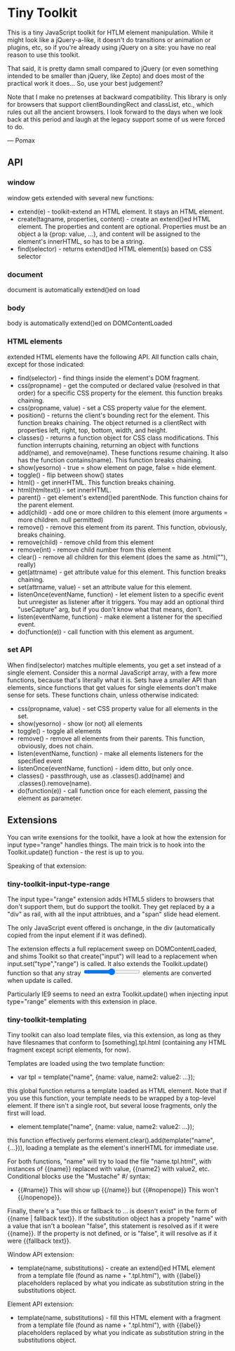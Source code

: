 Tiny Toolkit
============

This is a tiny JavaScript toolkit for HTLM element manipulation.
While it might look like a jQuery-a-like, it doesn't do transitions
or animation or plugins, etc, so if you're already using jQuery
on a site: you have no real reason to use this toolkit.

That said, it is pretty damn small compared to jQuery (or even
something intended to be smaller than jQuery, like Zepto) and does 
most of the practical work it does... So, use your best judgement?

Note that I make no pretenses at backward compatibility.
This library is only for browsers that support clientBoundingRect
and classList, etc., which rules out all the ancient browsers. I
look forward to the days when we look back at this period and
laugh at the legacy support some of us were forced to do.

— Pomax

API
---

### window

window gets extended with several new functions:

  * extend(e) - toolkit-extend an HTML element. It stays an HTML element.
  * create(tagname, properties, content) - create an extend()ed HTML element.
                                           The properties and content are
                                           optional. Properties must be an
                                           object a la {prop: value, ...},
                                           and content will be assigned to the
                                           element's innerHTML, so has to be
                                           a string.
  * find(selector) - returns extend()ed HTML element(s) based on CSS selector

### document

document is automatically extend()ed on load

### body

body is automatically extend()ed on DOMContentLoaded

### HTML elements

extended HTML elements have the following API. All function calls chain,
except for those indicated:

  * find(selector) - find things inside the element's DOM fragment.
  * css(propname) - get the computed or declared value (resolved in that order)
                    for a specific CSS property for the element. this function
                    breaks chaining.
  * css(propname, value) - set a CSS property value for the element.
  * position() - returns the client's bounding rect for the element. This function
                 breaks chaining. The object returned is a clientRect with properties
                 left, right, top, bottom, width, and height.
  * classes() - returns a function object for CSS class modifications. This function
                interrupts chaining, returning an object with functions add(name),
                and remove(name). These functions resume chaining. It also has
                the function contains(name). This function breaks chaining.
  * show(yesorno) - true = show element on page, false = hide element.
  * toggle() - flip between show() states
  * html() - get innerHTML. This function breaks chaining.
  * html(htmltext)) - set innerHTML.
  * parent() - get element's extend()ed parentNode. This function chains for the parent element.
  * add(child) - add one or more children to this element (more arguments = more children. null permitted)
  * remove() - remove this element from its parent. This function, obviously, breaks chaining.
  * remove(child) - remove child from this element
  * remove(int) - remove child number <int> from this element
  * clear() - remove all children for this element (does the same as .html(""), really)
  * get(attrname) - get attribute value for this element. This function breaks chaining.
  * set(attrname, value) - set an attribute value for this element.
  * listenOnce(eventName, function) - let element listen to a specific event
                                      but unregister as listener after it triggers.
                                      You may add an optional third "useCapture" arg,
                                      but if you don't know what that means, don't.
  * listen(eventName, function) - make element a listener for the specified event.
  * do(function(e)) - call function with this element as argument.


### set API

When find(selector) matches multiple elements, you get a set instead of a single
element. Consider this a normal JavaScript array, with a few more functions,
because that's literally what it is. Sets have a smaller API than elements, since
functions that get values for single elements don't make sense for sets. These
functions chain, unless otherwise indicated:

  * css(propname, value) - set CSS property value for all elements in the set.
  * show(yesorno) - show (or not) all elements
  * toggle() - toggle all elements
  * remove() - remove all elements from their parents. This function, obviously, does not chain.
  * listen(eventName, function) - make all elements listeners for the specified event
  * listenOnce(eventName, function) - idem ditto, but only once.
  * classes() - passthrough, use as .classes().add(name) and .classes().remove(name).
  * do(function(e)) - call function once for each element, passing the element as parameter. 


Extensions
----------

You can write exensions for the toolkit, have a look at how
the extension for input type="range" handles things. The main
trick is to hook into the Toolkit.update() function - the rest
is up to you.

Speaking of that extension:

### tiny-toolkit-input-type-range

The input type="range" extension adds HTML5 sliders to browsers
that don't support them, but do support the toolkit. They get
replaced by a a "div" as rail, with all the input attribtues,
and a "span" slide head element.

The only JavaScript event offered is onchange, in the div
(automatically copied from the input element if it was defined).

The extension effects a full replacement sweep on DOMContentLoaded,
and shims Toolkit so that create("input") will lead to a replacement
when input.set("type","range") is called. It also extends the
Toolkit.update() function so that any stray <input type="range">
elements are converted when update is called.

Particularly IE9 seems to need an extra Toolkit.update() when
injecting input type="range" elements with this extension in place.

### tiny-toolkit-templating

Tiny toolkit can also load template files, via this extension, as long as they
have filesnames that conform to [something].tpl.html (containing any HTML fragment
except script elements, for now).

Templates are loaded using the two template function:

  * var tpl = template("name", {name: value, name2: value2: ...});

this global function returns a template loaded as HTML element. Note that if you use
this function, your template needs to be wrapped by a top-level element. If there
isn't a single root, but several loose fragments, only the first will load.

  * element.template("name", {name: value, name2: value2: ...});

this function effectively performs element.clear().add(template("name", {...})),
loading a template as the element's innerHTML for immediate use.

For both functions, "name" will try to load the file "name.tpl.html", with
instances of {{name}} replaced with value, {{name2} with value2, etc.
Conditional blocks use the "Mustache" #/ syntax:

  * {{#name}} This will show up {{/name}} but {{#nopenope}} This won't {{/nopenope}}.

Finally, there's a "use this or fallback to ... is doesn't exist" in the form
of {{name | fallback text}}. If the substitution object has a propety "name" with
a value that isn't a boolean "false", this statement is resolved as if it
were {{name}}. If the property is not defined, or is "false", it will resolve
as if it were {{fallback text}}.

Window API extension:

  * template(name, substitutions) - create an extend()ed HTML element from
                                   a template file (found as name + ".tpl.html"),
                                   with {{label}} placeholders replaced by
                                   what you indicate as substitution string
                                   in the substitutions object.

Element API extension:

  * template(name, substitutions) - fill this HTML element with a fragment from
                                    a template file (found as name + ".tpl.html"),
                                    with {{label}} placeholders replaced by
                                    what you indicate as substitution string
                                    in the substitutions object.

